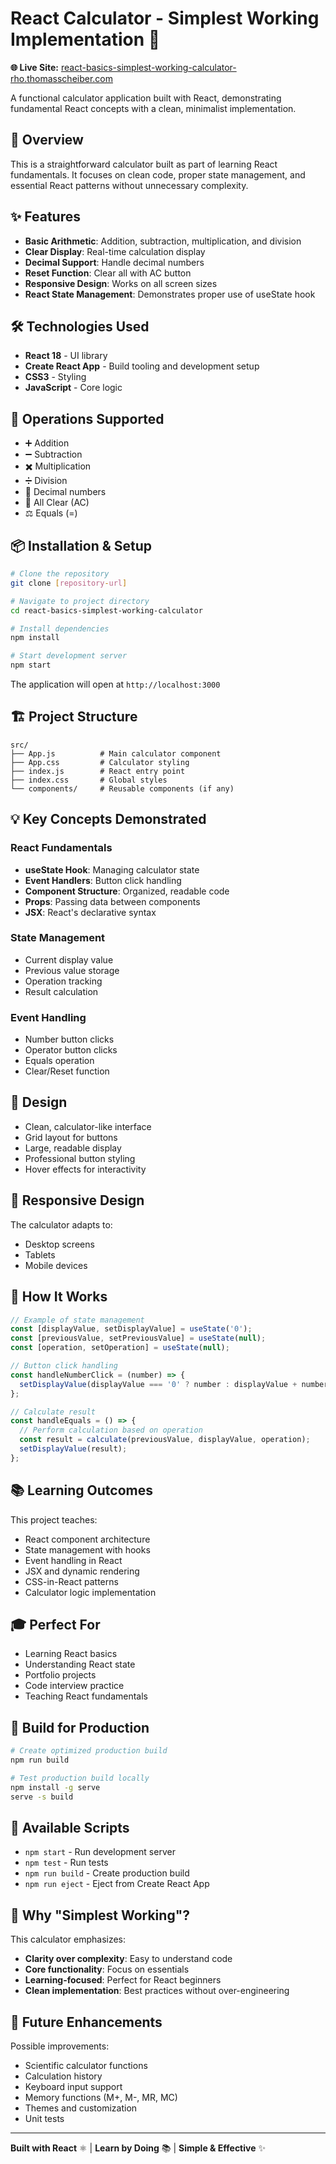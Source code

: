 # React Calculator - Simplest Working Implementation 🧮

**🌐 Live Site:** [react-basics-simplest-working-calculator-rho.thomasscheiber.com](https://react-basics-simplest-working-calculator-rho.thomasscheiber.com/)

A functional calculator application built with React, demonstrating fundamental React concepts with a clean, minimalist implementation.

## 🧮 Overview

This is a straightforward calculator built as part of learning React fundamentals. It focuses on clean code, proper state management, and essential React patterns without unnecessary complexity.

## ✨ Features

- **Basic Arithmetic**: Addition, subtraction, multiplication, and division
- **Clear Display**: Real-time calculation display
- **Decimal Support**: Handle decimal numbers
- **Reset Function**: Clear all with AC button
- **Responsive Design**: Works on all screen sizes
- **React State Management**: Demonstrates proper use of useState hook

## 🛠️ Technologies Used

- **React 18** - UI library
- **Create React App** - Build tooling and development setup
- **CSS3** - Styling
- **JavaScript** - Core logic

## 🎯 Operations Supported

- ➕ Addition
- ➖ Subtraction
- ✖️ Multiplication
- ➗ Division
- 🔢 Decimal numbers
- 🔄 All Clear (AC)
- ⚖️ Equals (=)

## 📦 Installation & Setup

```bash
# Clone the repository
git clone [repository-url]

# Navigate to project directory
cd react-basics-simplest-working-calculator

# Install dependencies
npm install

# Start development server
npm start
```

The application will open at `http://localhost:3000`

## 🏗️ Project Structure

```
src/
├── App.js          # Main calculator component
├── App.css         # Calculator styling
├── index.js        # React entry point
├── index.css       # Global styles
└── components/     # Reusable components (if any)
```

## 💡 Key Concepts Demonstrated

### React Fundamentals
- **useState Hook**: Managing calculator state
- **Event Handlers**: Button click handling
- **Component Structure**: Organized, readable code
- **Props**: Passing data between components
- **JSX**: React's declarative syntax

### State Management
- Current display value
- Previous value storage
- Operation tracking
- Result calculation

### Event Handling
- Number button clicks
- Operator button clicks
- Equals operation
- Clear/Reset function

## 🎨 Design

- Clean, calculator-like interface
- Grid layout for buttons
- Large, readable display
- Professional button styling
- Hover effects for interactivity

## 📱 Responsive Design

The calculator adapts to:
- Desktop screens
- Tablets
- Mobile devices

## 🧪 How It Works

```javascript
// Example of state management
const [displayValue, setDisplayValue] = useState('0');
const [previousValue, setPreviousValue] = useState(null);
const [operation, setOperation] = useState(null);

// Button click handling
const handleNumberClick = (number) => {
  setDisplayValue(displayValue === '0' ? number : displayValue + number);
};

// Calculate result
const handleEquals = () => {
  // Perform calculation based on operation
  const result = calculate(previousValue, displayValue, operation);
  setDisplayValue(result);
};
```

## 📚 Learning Outcomes

This project teaches:
- React component architecture
- State management with hooks
- Event handling in React
- JSX and dynamic rendering
- CSS-in-React patterns
- Calculator logic implementation

## 🎓 Perfect For

- Learning React basics
- Understanding React state
- Portfolio projects
- Code interview practice
- Teaching React fundamentals

## 🚀 Build for Production

```bash
# Create optimized production build
npm run build

# Test production build locally
npm install -g serve
serve -s build
```

## 🔧 Available Scripts

- `npm start` - Run development server
- `npm test` - Run tests
- `npm run build` - Create production build
- `npm run eject` - Eject from Create React App

## 🌟 Why "Simplest Working"?

This calculator emphasizes:
- **Clarity over complexity**: Easy to understand code
- **Core functionality**: Focus on essentials
- **Learning-focused**: Perfect for React beginners
- **Clean implementation**: Best practices without over-engineering

## 🔄 Future Enhancements

Possible improvements:
- Scientific calculator functions
- Calculation history
- Keyboard input support
- Memory functions (M+, M-, MR, MC)
- Themes and customization
- Unit tests

---

**Built with React** ⚛️ | **Learn by Doing** 📚 | **Simple & Effective** ✨